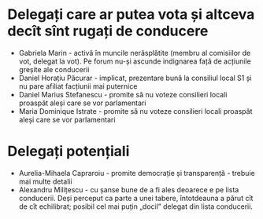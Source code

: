 # Delegați care ar putea vota și altceva decît sînt rugați de conducere
* Gabriela Marin - activă în muncile nerăsplătite (membru al comisiilor de vot, delegat la vot). Pe forum nu-și ascunde indignarea față de acțiunile greșite ale conducerii
* Daniel Horațiu Păcurar - implicat, prezentare bună la consiliul local S1 și nu pare afiliat facțiunii mai puternice
* Daniel Marius Stefanescu - promite să nu voteze consilieri locali proaspăt aleși care se vor parlamentari
* Maria Dominique Istrate - promite să nu voteze consilieri locali proaspăt aleși care se vor parlamentari

# Delegați potențiali
* Aurelia-Mihaela Capraroiu - promite democrație și transparență - trebuie mai multe detalii
* Alexandru Milițescu - cu șanse bune de a fi ales deoarece e pe lista conducerii. Deși perceput ca parte a unei tabere, întotdeauna a părut cît de cît echilibrat; posibil cel mai puțin „docil” delegat din lista conducerii.

